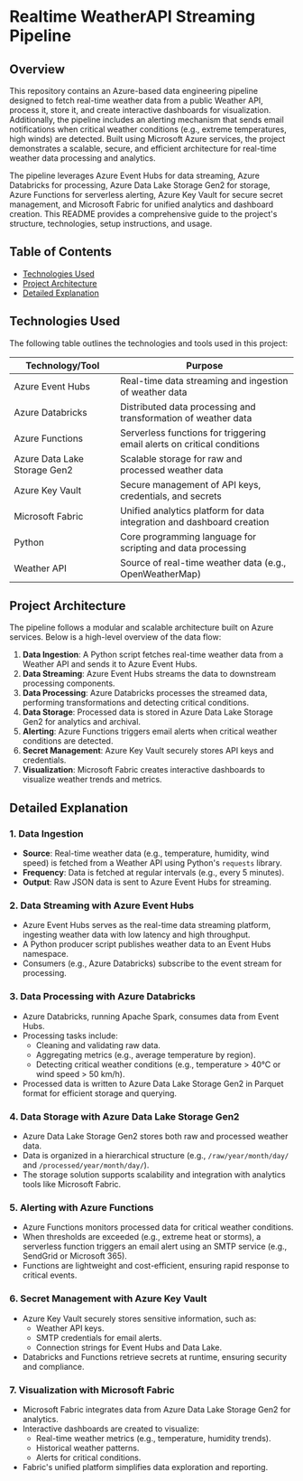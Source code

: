 # Realtime WeatherAPI Streaming Pipeline

## Overview
This repository contains an Azure-based data engineering pipeline designed to fetch real-time weather data from a public Weather API, process it, store it, and create interactive dashboards for visualization. Additionally, the pipeline includes an alerting mechanism that sends email notifications when critical weather conditions (e.g., extreme temperatures, high winds) are detected. Built using Microsoft Azure services, the project demonstrates a scalable, secure, and efficient architecture for real-time weather data processing and analytics.

The pipeline leverages Azure Event Hubs for data streaming, Azure Databricks for processing, Azure Data Lake Storage Gen2 for storage, Azure Functions for serverless alerting, Azure Key Vault for secure secret management, and Microsoft Fabric for unified analytics and dashboard creation. This README provides a comprehensive guide to the project's structure, technologies, setup instructions, and usage.

## Table of Contents
- [Technologies Used](#technologies-used)
- [Project Architecture](#project-architecture)
- [Detailed Explanation](#detailed-explanation)

## Technologies Used
The following table outlines the technologies and tools used in this project:

| Technology/Tool               | Purpose                                                                 |
|-------------------------------|-------------------------------------------------------------------------|
| Azure Event Hubs              | Real-time data streaming and ingestion of weather data                  |
| Azure Databricks              | Distributed data processing and transformation of weather data           |
| Azure Functions               | Serverless functions for triggering email alerts on critical conditions  |
| Azure Data Lake Storage Gen2  | Scalable storage for raw and processed weather data                      |
| Azure Key Vault               | Secure management of API keys, credentials, and secrets                 |
| Microsoft Fabric              | Unified analytics platform for data integration and dashboard creation   |
| Python                        | Core programming language for scripting and data processing              |
| Weather API                   | Source of real-time weather data (e.g., OpenWeatherMap)                 |

## Project Architecture
The pipeline follows a modular and scalable architecture built on Azure services. Below is a high-level overview of the data flow:

1. **Data Ingestion**: A Python script fetches real-time weather data from a Weather API and sends it to Azure Event Hubs.
2. **Data Streaming**: Azure Event Hubs streams the data to downstream processing components.
3. **Data Processing**: Azure Databricks processes the streamed data, performing transformations and detecting critical conditions.
4. **Data Storage**: Processed data is stored in Azure Data Lake Storage Gen2 for analytics and archival.
5. **Alerting**: Azure Functions triggers email alerts when critical weather conditions are detected.
6. **Secret Management**: Azure Key Vault securely stores API keys and credentials.
7. **Visualization**: Microsoft Fabric creates interactive dashboards to visualize weather trends and metrics.

## Detailed Explanation
### 1. Data Ingestion
- **Source**: Real-time weather data (e.g., temperature, humidity, wind speed) is fetched from a Weather API using Python's `requests` library.
- **Frequency**: Data is fetched at regular intervals (e.g., every 5 minutes).
- **Output**: Raw JSON data is sent to Azure Event Hubs for streaming.

### 2. Data Streaming with Azure Event Hubs
- Azure Event Hubs serves as the real-time data streaming platform, ingesting weather data with low latency and high throughput.
- A Python producer script publishes weather data to an Event Hubs namespace.
- Consumers (e.g., Azure Databricks) subscribe to the event stream for processing.

### 3. Data Processing with Azure Databricks
- Azure Databricks, running Apache Spark, consumes data from Event Hubs.
- Processing tasks include:
  - Cleaning and validating raw data.
  - Aggregating metrics (e.g., average temperature by region).
  - Detecting critical weather conditions (e.g., temperature > 40°C or wind speed > 50 km/h).
- Processed data is written to Azure Data Lake Storage Gen2 in Parquet format for efficient storage and querying.

### 4. Data Storage with Azure Data Lake Storage Gen2
- Azure Data Lake Storage Gen2 stores both raw and processed weather data.
- Data is organized in a hierarchical structure (e.g., `/raw/year/month/day/` and `/processed/year/month/day/`).
- The storage solution supports scalability and integration with analytics tools like Microsoft Fabric.

### 5. Alerting with Azure Functions
- Azure Functions monitors processed data for critical weather conditions.
- When thresholds are exceeded (e.g., extreme heat or storms), a serverless function triggers an email alert using an SMTP service (e.g., SendGrid or Microsoft 365).
- Functions are lightweight and cost-efficient, ensuring rapid response to critical events.

### 6. Secret Management with Azure Key Vault
- Azure Key Vault securely stores sensitive information, such as:
  - Weather API keys.
  - SMTP credentials for email alerts.
  - Connection strings for Event Hubs and Data Lake.
- Databricks and Functions retrieve secrets at runtime, ensuring security and compliance.

### 7. Visualization with Microsoft Fabric
- Microsoft Fabric integrates data from Azure Data Lake Storage Gen2 for analytics.
- Interactive dashboards are created to visualize:
  - Real-time weather metrics (e.g., temperature, humidity trends).
  - Historical weather patterns.
  - Alerts for critical conditions.
- Fabric's unified platform simplifies data exploration and reporting.

